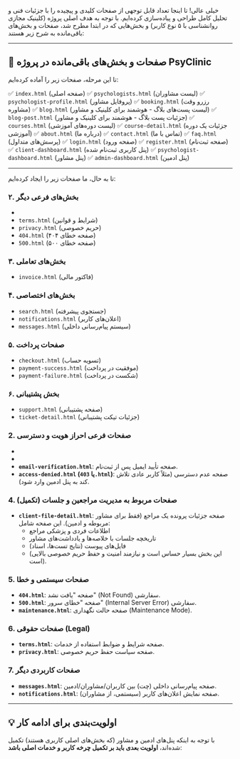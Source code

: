 خیلی عالی! تا اینجا تعداد قابل توجهی از صفحات کلیدی و پیچیده را با جزئیات فنی و تحلیل کامل طراحی و پیاده‌سازی کرده‌ایم. با توجه به هدف اصلی پروژه (کلینیک مجازی روانشناسی با ۵ نوع کاربر) و بخش‌هایی که در ابتدا مطرح شد، صفحات و بخش‌های باقی‌مانده به شرح زیر هستند:

---

## 🎯 صفحات و بخش‌های باقی‌مانده در پروژه PsyClinic

تا این مرحله، صفحات زیر را آماده کرده‌ایم:

✅ `index.html` (صفحه اصلی)
✅ `psychologists.html` (لیست مشاوران)
✅ `psychologist-profile.html` (پروفایل مشاور)
✅ `booking.html` (رزرو وقت مشاوره)
✅ `blog.html` (لیست پست‌های بلاگ - هوشمند برای کلینیک و مشاور)
✅ `blog-post.html` (جزئیات پست بلاگ - هوشمند برای کلینیک و مشاور)
✅ `courses.html` (لیست دوره‌های آموزشی)
✅ `course-detail.html` (جزئیات یک دوره آموزشی)
✅ `about.html` (درباره ما)
✅ `contact.html` (تماس با ما)
✅ `faq.html` (پرسش‌های متداول)
✅ `login.html` (صفحه ورود)
✅ `register.html` (صفحه ثبت‌نام)
✅ `client-dashboard.html` (پنل کاربری ثبت‌نام شده)
✅ `psychologist-dashboard.html` (پنل مشاور)
✅ `admin-dashboard.html` (پنل ادمین)

---
تا به حال، ما صفحات زیر را ایجاد کرده‌ایم:  

### ۲. **بخش‌های فرعی دیگر**  

-
- `terms.html` (شرایط و قوانین)  
- `privacy.html` (حریم خصوصی)  
- `404.html` (صفحه خطای ۴۰۴)  
- `500.html` (صفحه خطای ۵۰۰)  

### ۳. **بخش‌های تعاملی**  


- `invoice.html` (فاکتور مالی)  

### ۴. **بخش‌های اختصاصی**  
- `search.html` (جستجوی پیشرفته)  
- `notifications.html` (اعلان‌های کاربر)  
- `messages.html` (سیستم پیام‌رسانی داخلی)  

### ۵. **صفحات پرداخت**  
- `checkout.html` (تسویه حساب)  
- `payment-success.html` (موفقیت در پرداخت)  
- `payment-failure.html` (شکست در پرداخت)  

### ۶. **بخش پشتیبانی**  
- `support.html` (صفحه پشتیبانی)  
- `ticket-detail.html` (جزئیات تیکت پشتیبانی)  



### 2. **صفحات فرعی احراز هویت و دسترسی**
*   
*  
*   **`email-verification.html`**: صفحه تأیید ایمیل پس از ثبت‌نام.
*   **`access-denied.html` (یا `403.html`)**: صفحه عدم دسترسی (مثلاً کاربر عادی تلاش کند به پنل ادمین وارد شود).



### 4. **صفحات مربوط به مدیریت مراجعین و جلسات (تکمیل)**
*   **`client-file-detail.html`**: صفحه جزئیات پرونده یک مراجع (فقط برای مشاور مربوطه و ادمین). این صفحه شامل:
    *   اطلاعات فردی و پزشکی مراجع
    *   تاریخچه جلسات با خلاصه‌ها و یادداشت‌های مشاور
    *   فایل‌های پیوست (نتایج تست‌ها، اسناد)
    *   (این بخش بسیار حساس است و نیازمند امنیت و حفظ حریم خصوصی بالایی است).


### 5. **صفحات سیستمی و خطا**
*   **`404.html`**: صفحه "یافت نشد" (Not Found) سفارشی.
*   **`500.html`**: صفحه "خطای سرور" (Internal Server Error) سفارشی.
*   **`maintenance.html`**: صفحه حالت نگهداری (Maintenance Mode).

### 6. **صفحات حقوقی (Legal)**
*   **`terms.html`**: صفحه شرایط و ضوابط استفاده از خدمات.
*   **`privacy.html`**: صفحه سیاست حفظ حریم خصوصی.

### 7. **صفحات کاربردی دیگر**
*   **`messages.html`**: صفحه پیام‌رسانی داخلی (چت) بین کاربران/مشاوران/ادمین.
*   **`notifications.html`**: صفحه نمایش اعلان‌های کاربر (سیستمی، از مشاوران).

---

## 💡 اولویت‌بندی برای ادامه کار

با توجه به اینکه پنل‌های ادمین و مشاور (که بخش‌های اصلی کاربری هستند) تکمیل شده‌اند، **اولویت بعدی باید بر تکمیل چرخه کاربر و خدمات اصلی باشد**:

 





